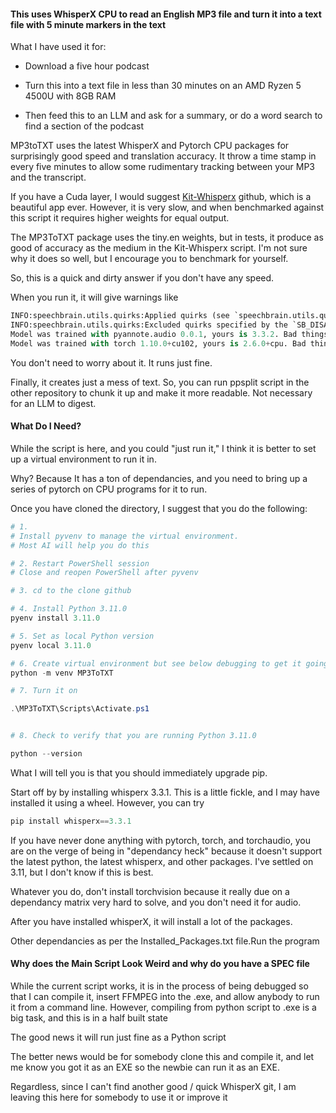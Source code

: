 #### This uses WhisperX CPU to read an English MP3 file and turn it into a text file with 5 minute markers in the text

What I have used it for:

* Download a five hour podcast

* Turn this into a text file in less than 30 minutes on an AMD Ryzen 5 4500U with 8GB RAM

* Then feed this to an LLM and ask for a summary, or do a word search to find a section of the podcast

MP3toTXT uses the latest WhisperX and Pytorch CPU packages for surprisingly good speed and translation accuracy. It throw a time stamp in every five minutes to allow some rudimentary tracking between your MP3 and the transcript.

If you have a Cuda layer, I would suggest [Kit-Whisperx](https://github.com/rgcodeai/Kit-Whisperx) github, which is a beautiful app ever.  However, it is very slow, and when benchmarked against this script it requires higher weights for equal output.

The MP3ToTXT package uses the tiny.en weights, but in tests, it produce as good of accuracy as the medium in the Kit-Whisperx script.  I'm not sure why it does so well, but I encourage you to benchmark for yourself.

So, this is a quick and dirty answer if you don't have any speed.

When you run it, it will give warnings like

```python MP3toTXT.py
INFO:speechbrain.utils.quirks:Applied quirks (see `speechbrain.utils.quirks`): [disable_jit_profiling, allow_tf32]
INFO:speechbrain.utils.quirks:Excluded quirks specified by the `SB_DISABLE_QUIRKS` environment (comma-separated list): 
Model was trained with pyannote.audio 0.0.1, yours is 3.3.2. Bad things might happen unless you revert pyannote.audio to 0.x.
Model was trained with torch 1.10.0+cu102, yours is 2.6.0+cpu. Bad things might happen unless you revert torch to 1.x.
```

You don't need to worry about it.  It runs just fine.

Finally, it creates just a mess of text. So, you can run ppsplit script in the other repository to chunk it up and make it more readable.  Not necessary for an LLM to digest.

#### What Do I Need?

While the script is here, and you could "just run it," I think it is better to set up a virtual environment to run it in.  

Why?  Because It has a ton of dependancies, and you need to bring up a series of pytorch on CPU programs for it to run.

Once you have cloned the directory, I suggest that you do the following:

```Powershell
# 1. 
# Install pyvenv to manage the virtual environment.
# Most AI will help you do this

# 2. Restart PowerShell session
# Close and reopen PowerShell after pyvenv

# 3. cd to the clone github

# 4. Install Python 3.11.0
pyenv install 3.11.0

# 5. Set as local Python version
pyenv local 3.11.0

# 6. Create virtual environment but see below debugging to get it going
python -m venv MP3ToTXT 

# 7. Turn it on

.\MP3ToTXT\Scripts\Activate.ps1


# 8. Check to verify that you are running Python 3.11.0

python --version
```

What I will tell you is that you should immediately upgrade pip.

Start off by by installing whisperx 3.3.1.  This is a little fickle, and I may have installed it using a wheel.  However, you can try 

```powershell
pip install whisperx==3.3.1
```

If you have never done anything with pytorch, torch, and torchaudio, you are on the verge of being in "dependancy heck" because it doesn't support the latest python, the latest whisperx, and other packages. I've settled on 3.11, but I don't know if this is best.

Whatever you do, don't install torchvision because it really due on a dependancy matrix very hard to solve, and you don't need it for audio.

After you have installed whisperX, it will install a lot of the packages.

Other dependancies as per the Installed_Packages.txt file.Run the program

#### Why does the Main Script Look Weird and why do you have a SPEC file

While the current script works, it is in the process of being debugged so that I can compile it, insert FFMPEG into the .exe, and allow anybody to run it from a command line.  However, compiling from python script to .exe is a big task, and this is in a half built state

The good news it will run just fine as a Python script

The better news would be for somebody clone this and compile it, and let me know you got it as an EXE so the newbie can run it as an EXE.

Regardless, since I can't find another good / quick WhisperX git, I am leaving this here for somebody to use it or improve it
